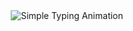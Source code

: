 <div align="center"> <img src="https://readme-typing-svg.herokuapp.com?font=Fira+Code&size=24&duration=2000&pause=500&color=00FFFF&center=true&vCenter=true&repeat=true&width=600&lines=Start+Fresh+Every+Day;Code.+Create.+Repeat." alt="Simple Typing Animation" /> </div>
